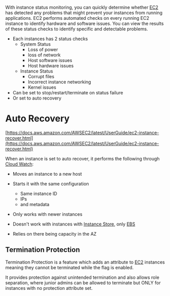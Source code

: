 With instance status monitoring, you can quickly determine whether [EC2](EC2.md) has detected any problems that might prevent your instances from running applications. EC2 performs automated checks on every running EC2 instance to identify hardware and software issues. You can view the results of these status checks to identify specific and detectable problems.

- Each instances has 2 status checks
	- System Status
		- Loss of power
		- loss of network
		- Host software issues
		- Host hardware issues
	- Instance Status
		- Corrupt files
		- Incorrect instance networking
		- Kernel issues
- Can be set to stop/restart/terminate on status failure
- Or set to auto recovery
# Auto Recovery
[https://docs.aws.amazon.com/AWSEC2/latest/UserGuide/ec2-instance-recover.html](https://docs.aws.amazon.com/AWSEC2/latest/UserGuide/ec2-instance-recover.html)

When an instance is set to auto recover, it performs the following through [Cloud Watch](../../Logs/CW.md):
- Moves an instance to a new host
- Starts it with the same configuration
	- Same instance ID
	- IPs
	- and metadata

- Only works with newer instances
- Doesn't work with instances with [Instance Store](Instance%20Store.md), only [EBS](../../Storage/EBS/EBS.md)
- Relies on there being capacity in the AZ

## Termination Protection
Termination Protection is a feature which adds an attribute to [EC2](EC2.md) instances meaning they cannot be terminated while the flag is enabled.

It provides protection against unintended termination and also allows role separation, where junior admins can be allowed to terminate but ONLY for instances with no protection attribute set.